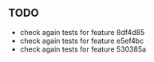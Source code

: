 ## TODO

- check again tests for feature 8df4d85
- check again tests for feature e5ef4bc
- check again tests for feature 530385a

